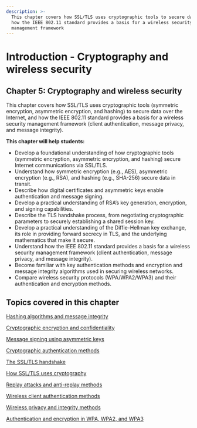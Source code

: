```yaml
---
description: >-
  This chapter covers how SSL/TLS uses cryptographic tools to secure data, and
  how the IEEE 802.11 standard provides a basis for a wireless security
  management framework
---
```


# Introduction - Cryptography and wireless security

## Chapter 5: Cryptography and wireless security

This chapter covers how SSL/TLS uses cryptographic tools (symmetric encryption, asymmetric encryption, and hashing) to secure data over the Internet, and how the IEEE 802.11 standard provides a basis for a wireless security management framework (client authentication, message privacy, and message integrity).

**This chapter will help students:**

* Develop a foundational understanding of how cryptographic tools (symmetric encryption, asymmetric encryption, and hashing) secure Internet communications via SSL/TLS.
* Understand how symmetric encryption (e.g., AES), asymmetric encryption (e.g., RSA), and hashing (e.g., SHA-256) secure data in transit.
* Describe how digital certificates and asymmetric keys enable authentication and message signing.
* Develop a practical understanding of RSA’s key generation, encryption, and signing capabilities.
* Describe the TLS handshake process, from negotiating cryptographic parameters to securely establishing a shared session key.
* Develop a practical understanding of the Diffie-Hellman key exchange, its role in providing forward secrecy in TLS, and the underlying mathematics that make it secure.
* Understand how the IEEE 802.11 standard provides a basis for a wireless security management framework (client authentication, message privacy, and message integrity).
* Become familiar with key authentication methods and encryption and message integrity algorithms used in securing wireless networks.
* Compare wireless security protocols (WPA/WPA2/WPA3) and their authentication and encryption methods.

## Topics covered in this chapter

[Hashing algorithms and message integrity](hashing-algorithms-and-message-integrity/)

[Cryptographic encryption and confidentiality](cryptographic-encryption-and-confidentiality/)

[Message signing using asymmetric keys](message-signing-using-asymmetric-keys/)

[Cryptographic authentication methods](cryptographic-authentication-methods/)

[The SSL/TLS handshake](the-ssl-tls-handshake/)

[How SSL/TLS uses cryptography](how-ssl-tls-uses-cryptography/)

[Replay attacks and anti-replay methods](replay-attacks-and-anti-replay-methods/)

[Wireless client authentication methods](wireless-client-authentication-methods/)

[Wireless privacy and integrity methods](wireless-privacy-and-integrity-methods/)

[Authentication and encryption in WPA, WPA2, and WPA3](authentication-and-encryption-in-wpa-wpa2-and-wpa3/)
